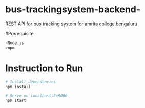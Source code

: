 # bus-trackingsystem-backend-
REST API for bus tracking system for amrita college bengaluru

#Prerequisite

```bash
>Node.js
>npm

```

# Instruction to Run
``` bash
# Install dependencies
npm install

# Serve on localhost:3=9000
npm start
```
